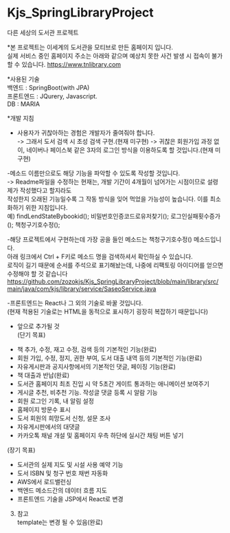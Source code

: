 # Kjs_SpringLibraryProject  
다른 세상의 도서관 프로젝트  

*본 프로젝트는 이세계의 도서관을 모티브로 만든 홈페이지 입니다.  
실제 서비스 중인 홈페이지 주소는 아래와 같으며 예상치 못한 사건 발생 시 접속이 불가할 수 있습니다. 
https://www.tnlibrary.com  

*사용된 기술  
백엔드 : SpringBoot(with JPA)  
프론트엔드 : JQurery, Javascript.   
DB : MARIA  

*개발 지침  
- 사용자가 귀찮아하는 경험은 개발자가 줄여줘야 합니다.   
-> 그래서 도서 검색 시 초성 검색 구현.(현재 미구현) 
-> 귀찮은 회원가입 과정 없이, 네이버나 페이스북 같은 3자의 로그인 방식을 이용하도록 할 것입니다.(현재 미구현) 

-메소드 이름만으로도 해당 기능을 파악할 수 있도록 작성할 것입니다.  
-> Readme파일을 수정하는 현재는, 개발 기간이 4개월이 넘어가는 시점이므로 설령 제가 작성했다고 할지라도  
작성한지 오래된 기능일수록 그 작동 방식을 잊어 먹었을 가능성이 높습니다. 이를 최소화하기 위한 지침입니다.  
예) findLendStateBybookid(); 비밀번호인증코드로유저찾기(); 로그인실패횟수증가(); 책청구기호수정();  

-해당 프로젝트에서 구현하는데 가장 공을 들인 메소드는 책청구기호수정() 메소드입니다.  
아래 링크에서 Ctrl + F키로 메소드 명을 검색하셔서 확인하실 수 있습니다.  
로직이 길기 때문에 순서를 주석으로 표기해놨는데, 나중에 리팩토링 아이디어를 얻으면 수정해야 할 것 같습니다  
https://github.com/zozokjs/Kjs_SpringLibraryProject/blob/main/library/src/main/java/com/kjs/library/service/SaseoService.java  

-프론트엔드는 React나 그 외의 기술로 바꿀 것입니다.  
(현재 적용된 기술로는 HTML을 동적으로 표시하기 굉장히 복잡하기 때문입니다)  

* 앞으로 추가될 것  
(단기 목표)  
- 책 추가, 수정, 재고 수정, 검색 등의 기본적인 기능(완료)  
- 회원 가입, 수정, 정지, 권한 부여, 도서 대출 내역 등의 기본적인 기능(완료)  
- 자유게시판과 공지사항에서의 기본적인 댓글, 페이징 기능(완료)  
- 책 대출과 반납(완료)  
- 도서관 홈페이지 최초 진입 시 약 5초간 게이트 통과하는 애니메이션 보여주기  
- 게시글 추천, 비추천 기능. 작성글 댓글 등록 시 알람 기능  
- 회원 로그인 기록, 내 알림 설정  
- 홈페이지 방문수 표시  
- 도서 회원의 희망도서 신청, 설문 조사  
- 자유게시판에서의 대댓글  
- 카카오톡 채널 개설 및 홈페이지 우측 하단에 실시간 채팅 버튼 넣기  

(장기 목표)  
- 도서관의 실제 지도 및 시설 사용 예약 기능   
- 도서 ISBN 및 청구 번호 채번 자동화  
- AWS에서 로드밸런싱  
- 백엔드 메소드간의 데이터 흐름 지도  
- 프론트엔드 기술을 JSP에서 React로 변경  

3. 참고  
template는 변경 될 수 있음(완료)  
